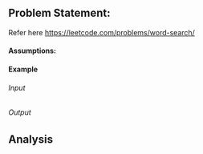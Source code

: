 ## Problem Statement:
Refer here https://leetcode.com/problems/word-search/
#### Assumptions:
#### Example
###### Input
###### Output
## Analysis
